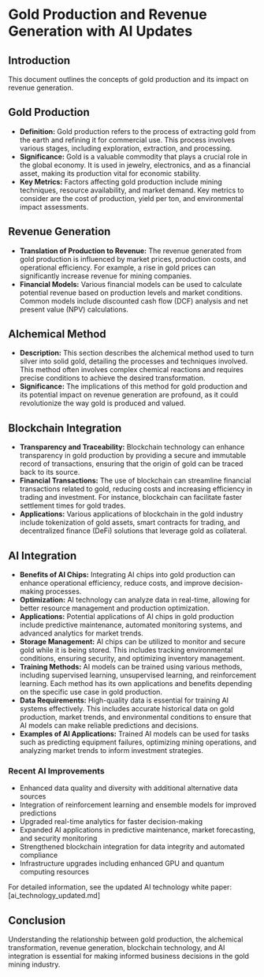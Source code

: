 # Gold Production and Revenue Generation with AI Updates

## Introduction

This document outlines the concepts of gold production and its impact on revenue generation.

## Gold Production

- **Definition:** Gold production refers to the process of extracting gold from the earth and refining it for commercial use. This process involves various stages, including exploration, extraction, and processing.
- **Significance:** Gold is a valuable commodity that plays a crucial role in the global economy. It is used in jewelry, electronics, and as a financial asset, making its production vital for economic stability.
- **Key Metrics:** Factors affecting gold production include mining techniques, resource availability, and market demand. Key metrics to consider are the cost of production, yield per ton, and environmental impact assessments.

## Revenue Generation

- **Translation of Production to Revenue:** The revenue generated from gold production is influenced by market prices, production costs, and operational efficiency. For example, a rise in gold prices can significantly increase revenue for mining companies.
- **Financial Models:** Various financial models can be used to calculate potential revenue based on production levels and market conditions. Common models include discounted cash flow (DCF) analysis and net present value (NPV) calculations.

## Alchemical Method

- **Description:** This section describes the alchemical method used to turn silver into solid gold, detailing the processes and techniques involved. This method often involves complex chemical reactions and requires precise conditions to achieve the desired transformation.
- **Significance:** The implications of this method for gold production and its potential impact on revenue generation are profound, as it could revolutionize the way gold is produced and valued.

## Blockchain Integration

- **Transparency and Traceability:** Blockchain technology can enhance transparency in gold production by providing a secure and immutable record of transactions, ensuring that the origin of gold can be traced back to its source.
- **Financial Transactions:** The use of blockchain can streamline financial transactions related to gold, reducing costs and increasing efficiency in trading and investment. For instance, blockchain can facilitate faster settlement times for gold trades.
- **Applications:** Various applications of blockchain in the gold industry include tokenization of gold assets, smart contracts for trading, and decentralized finance (DeFi) solutions that leverage gold as collateral.

## AI Integration

- **Benefits of AI Chips:** Integrating AI chips into gold production can enhance operational efficiency, reduce costs, and improve decision-making processes.
- **Optimization:** AI technology can analyze data in real-time, allowing for better resource management and production optimization.
- **Applications:** Potential applications of AI chips in gold production include predictive maintenance, automated monitoring systems, and advanced analytics for market trends.
- **Storage Management:** AI chips can be utilized to monitor and secure gold while it is being stored. This includes tracking environmental conditions, ensuring security, and optimizing inventory management.
- **Training Methods:** AI models can be trained using various methods, including supervised learning, unsupervised learning, and reinforcement learning. Each method has its own applications and benefits depending on the specific use case in gold production.
- **Data Requirements:** High-quality data is essential for training AI systems effectively. This includes accurate historical data on gold production, market trends, and environmental conditions to ensure that AI models can make reliable predictions and decisions.
- **Examples of AI Applications:** Trained AI models can be used for tasks such as predicting equipment failures, optimizing mining operations, and analyzing market trends to inform investment strategies.

### Recent AI Improvements

- Enhanced data quality and diversity with additional alternative data sources
- Integration of reinforcement learning and ensemble models for improved predictions
- Upgraded real-time analytics for faster decision-making
- Expanded AI applications in predictive maintenance, market forecasting, and security monitoring
- Strengthened blockchain integration for data integrity and automated compliance
- Infrastructure upgrades including enhanced GPU and quantum computing resources

For detailed information, see the updated AI technology white paper: [ai_technology_updated.md]
  
## Conclusion

Understanding the relationship between gold production, the alchemical transformation, revenue generation, blockchain technology, and AI integration is essential for making informed business decisions in the gold mining industry.
